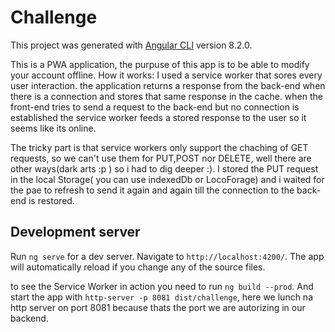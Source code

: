 # Challenge

This project was generated with [Angular CLI](https://github.com/angular/angular-cli) version 8.2.0.

This is a PWA application, the purpuse of this app is to be able to modify your account offline. 
How it works: I used a service worker that sores every user interaction. the application returns a response from the back-end when there is a connection and stores that same response in the cache. when the front-end tries to send a request to the back-end but no connection is established the service worker feeds a stored response to the user so it seems like its online. 

The tricky part is that service workers only support the chaching of GET requests, so we can't use them for PUT,POST nor DELETE, well there are other ways(dark arts :p ) so i had to dig deeper :). I stored the PUT request in the local Storage( you can use indexedDb or LocoForage) and i waited for the pae to refresh to send it again and again till the connection to the back-end is restored.

## Development server

Run `ng serve` for a dev server. Navigate to `http://localhost:4200/`. The app will automatically reload if you change any of the source files.


to see the Service Worker in action you need to run  `ng build --prod`. 
And start the app with `http-server -p 8081 dist/challenge`, here we lunch na http server on port 8081 because thats the port we are autorizing in our backend.
